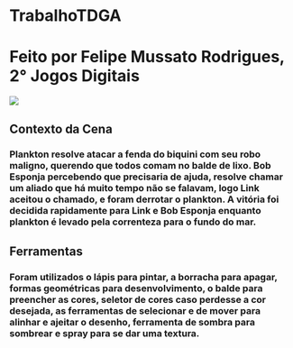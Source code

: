 # TrabalhoTDGA
<h1>Feito por Felipe Mussato Rodrigues, 2° Jogos Digitais</h1>

<p>
  <img src="https://github.com/lipeoo/TrabalhoTDGA/assets/162318706/b277fdf6-2daf-42de-bae3-a050ac981e7b">
  <h2>Contexto da Cena</h2>
  <h3>
    Plankton resolve atacar a fenda do biquini com seu robo maligno, querendo que todos comam no balde
    de lixo. Bob Esponja percebendo que precisaria de ajuda, resolve chamar um aliado que há muito tempo
    não se falavam, logo Link aceitou o chamado, e foram derrotar o plankton. A vitória foi decidida 
    rapidamente para Link e Bob Esponja enquanto plankton é levado pela correnteza para o fundo do mar.
  </h3>
</p>
<p>
  <h2>Ferramentas</h2>
  <h3>Foram utilizados o lápis para pintar, a borracha para apagar, formas geométricas para desenvolvimento,
   o balde para preencher as cores, seletor de cores caso perdesse a cor desejada, as ferramentas de selecionar
  e de mover para alinhar e ajeitar o desenho, ferramenta de sombra para sombrear e spray para se dar uma textura.</h3>
</p>
